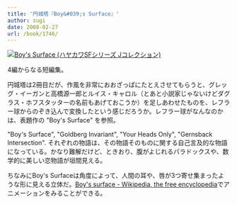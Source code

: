 ```yaml
---
title: '円城塔『Boy&#039;s Surface』'
author: sugi
date: 2008-02-27
url: /book/1746/
---
```

<a href="http://www.amazon.co.jp/exec/obidos/ASIN/4152088907/chezsugi-22/ref=nosim/" name="amazletlink" target="_blank"><img src="http://i1.wp.com/ecx.images-amazon.com/images/I/21RcBc1qIZL.SL160.jpg?w=660" alt="Boy's Surface (ハヤカワSFシリーズ Jコレクション)" class="alignleft" data-recalc-dims="1" /></a>

4編からなる短編集。

円城塔は2冊目だが、作風を非常におおざっぱにたとえさせてもらうと、グレッグ・イーガンと高橋源一郎とルイス・キャロル（とあと小説家じゃないけどダグラス・ホフスタッターの名前もあげておこうか）を足しあわせたものを、レフラー球からのぞき込んで変換したという感じだろうか。レフラー球がなんなのかは、表題作の "Boy's Surface" を参照。

"Boy's Surface", "Goldberg Invariant", "Your Heads Only", "Gernsback Intersection". それぞれの物語は、その物語そのものに関する自己言及的な物語になっている。かなり難解だけど、ときおり、腹がよじれるパラドックスや、数学的に美しい恋物語が垣間見える。

ちなみにBoy's Surfaceは角度によって、人間の耳や、唇が3つ寄せ集まったような形に見える立体だ。[Boy's surface - Wikipedia, the free encyclopedia][1]でアニメーションをみることができる。


 [1]: http://en.wikipedia.org/wiki/Boy's_surface "Boy's surface - Wikipedia, the free encyclopedia"
